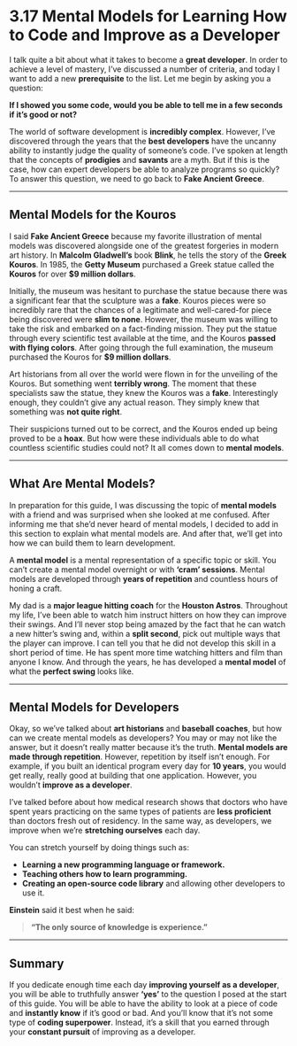 # 3.17 Mental Models for Learning How to Code and Improve as a Developer

I talk quite a bit about what it takes to become a **great developer**. In order to achieve a level of mastery, I’ve discussed a number of criteria, and today I want to add a new **prerequisite** to the list. Let me begin by asking you a question: 

**If I showed you some code, would you be able to tell me in a few seconds if it’s good or not?**

The world of software development is **incredibly complex**. However, I’ve discovered through the years that the **best developers** have the uncanny ability to instantly judge the quality of someone’s code. I’ve spoken at length that the concepts of **prodigies** and **savants** are a myth. But if this is the case, how can expert developers be able to analyze programs so quickly? To answer this question, we need to go back to **Fake Ancient Greece**.

---

## Mental Models for the Kouros

I said **Fake Ancient Greece** because my favorite illustration of mental models was discovered alongside one of the greatest forgeries in modern art history. In **Malcolm Gladwell’s** book **Blink**, he tells the story of the **Greek Kouros**. In 1985, the **Getty Museum** purchased a Greek statue called the **Kouros** for over **$9 million dollars**.

Initially, the museum was hesitant to purchase the statue because there was a significant fear that the sculpture was a **fake**. Kouros pieces were so incredibly rare that the chances of a legitimate and well-cared-for piece being discovered were **slim to none**. However, the museum was willing to take the risk and embarked on a fact-finding mission. They put the statue through every scientific test available at the time, and the Kouros **passed with flying colors**. After going through the full examination, the museum purchased the Kouros for **$9 million dollars**.

Art historians from all over the world were flown in for the unveiling of the Kouros. But something went **terribly wrong**. The moment that these specialists saw the statue, they knew the Kouros was a **fake**. Interestingly enough, they couldn’t give any actual reason. They simply knew that something was **not quite right**.

Their suspicions turned out to be correct, and the Kouros ended up being proved to be a **hoax**. But how were these individuals able to do what countless scientific studies could not? It all comes down to **mental models**.

---

## What Are Mental Models?

In preparation for this guide, I was discussing the topic of **mental models** with a friend and was surprised when she looked at me confused. After informing me that she’d never heard of mental models, I decided to add in this section to explain what mental models are. And after that, we’ll get into how we can build them to learn development.

A **mental model** is a mental representation of a specific topic or skill. You can’t create a mental model overnight or with **‘cram’ sessions**. Mental models are developed through **years of repetition** and countless hours of honing a craft.

My dad is a **major league hitting coach** for the **Houston Astros**. Throughout my life, I’ve been able to watch him instruct hitters on how they can improve their swings. And I’ll never stop being amazed by the fact that he can watch a new hitter’s swing and, within a **split second**, pick out multiple ways that the player can improve. I can tell you that he did not develop this skill in a short period of time. He has spent more time watching hitters and film than anyone I know. And through the years, he has developed a **mental model** of what the **perfect swing** looks like.

---

## Mental Models for Developers

Okay, so we’ve talked about **art historians** and **baseball coaches**, but how can we create mental models as developers? You may or may not like the answer, but it doesn’t really matter because it’s the truth. **Mental models are made through repetition**. However, repetition by itself isn’t enough. For example, if you built an identical program every day for **10 years**, you would get really, really good at building that one application. However, you wouldn’t **improve as a developer**.

I’ve talked before about how medical research shows that doctors who have spent years practicing on the same types of patients are **less proficient** than doctors fresh out of residency. In the same way, as developers, we improve when we’re **stretching ourselves** each day.

You can stretch yourself by doing things such as:

- **Learning a new programming language or framework.**
- **Teaching others how to learn programming.**
- **Creating an open-source code library** and allowing other developers to use it.

**Einstein** said it best when he said:

> **“The only source of knowledge is experience.”**

---

## Summary

If you dedicate enough time each day **improving yourself as a developer**, you will be able to truthfully answer **‘yes’** to the question I posed at the start of this guide. You will be able to have the ability to look at a piece of code and **instantly know** if it’s good or bad. And you’ll know that it’s not some type of **coding superpower**. Instead, it’s a skill that you earned through your **constant pursuit** of improving as a developer.
